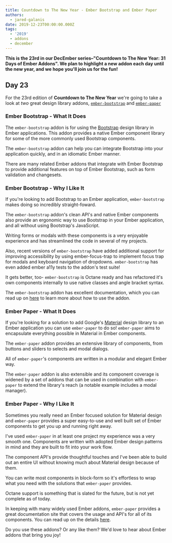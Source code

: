 ```yaml
---
title: Countdown to The New Year - Ember Bootstrap and Ember Paper
authors:
  - jared-galanis
date: 2019-12-23T00:00:00.000Z
tags:
  - '2019'
  - addons
  - december
---
```



**This is the 23rd in our DecEmber series–"Countdown to The New Year: 31 Days of Ember Addons". We plan to highlight a new addon each day until the new year, and we hope you'll join us for the fun!**

## Day 23

For the 23rd edition of **Countdown to The New Year** we're going to take a
look at *two* great design library addons, [`ember-bootstrap`](https://emberobserver.com/addons/ember-bootstrap) and [`ember-paper`](https://emberobserver.com/addons/ember-paper)

<!-- READMORE -->

### Ember Bootstrap - What It Does

The `ember-bootstrap` addon is for using the [Bootstrap](http://getbootstrap.com/) design library in Ember applications. This addon provides a native Ember component library for some of the more commonly used Bootstrap components.

The `ember-bootstrap` addon can help you can integrate Bootstrap into your application quickly, and in an idiomatic Ember manner.

There are many related Ember addons that integrate with Ember Bootstrap to provide additional features on top of Ember Bootstrap, such as form validation and changesets.

### Ember Bootstrap  - Why I Like It

If you're looking to add Bootstrap to an Ember application, `ember-bootstrap` makes doing so incredibly straight-foward.

The `ember-bootstrap` addon's clean API's and native Ember components also provide an ergonomic way to use Bootstrap in your Ember application, and all without using Bootstrap's JavaScript.

Writing forms or modals with these components is a very enjoyable experience and has streamlined the code in several of my projects.

Also, recent versions of `ember-bootstrap` have added additional support for improving accessibility by using ember-focus-trap to implement focus trap for modals and keyboard navigation of dropdowns. `ember-bootstrap` has even added ember a11y tests to the addon's test suite!

It gets better, too- `ember-bootstrap` is Octane ready and has refactored it's own components internally to use native classes and angle bracket syntax.

The `ember-bootstrap` addon has excellent documentation, which you can read up on [here](https://www.ember-bootstrap.com/) to learn more about how to use the addon.

### Ember Paper - What It Does

If you're looking for a solution to add Google's [Material](https://www.google.com/design/spec/material-design/introduction.html) design library to an Ember application you can use `ember-paper` to do so! `ember-paper` aims to encapsulate everything possible in Material in Ember components.

The `ember-paper` addon provides an extensive library of components, from buttons and sliders to selects and modal dialogs.

All of `ember-paper`'s components are written in a modular and elegant Ember way.

The `ember-paper` addon is also extensible and its component coverage is widened by a set of addons that can be used in combination with `ember-paper` to extend the library's reach (a notable example includes a modal manager).

### Ember Paper  - Why I Like It

Sometimes you really need an Ember focused solution for Material design and `ember-paper` provides a super easy-to-use and well built set of Ember components to get you up and running right away.

I've used `ember-paper` in at least one project my experience was a very smooth one. Components are written with adopted Ember design patterns in mind and they are built to fit into your work flow.

The component API's provide thoughtful touches and I've been able to build out an entire UI without knowing much about Material design because of them.

You can write most components in block-form so it's effortless to wrap what you need with the solutions that `ember-paper` provides.

Octane support is something that is slated for the future, but is not yet complete as of today.

In keeping with many widely used Ember addons, `ember-paper` provides a great documentation site that covers the usage and API's for all of its components. You can read up on the details [here](https://miguelcobain.github.io/ember-paper/).

Do you use these addons? Or any like them? We'd love to hear about Ember addons that bring you joy!
